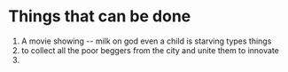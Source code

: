 # Things that can be done
1. A movie showing --
    milk on god even a child is starving types things
 2. to collect all the poor beggers from the city and unite them to innovate
 3. 